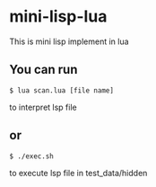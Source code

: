 # mini-lisp-lua

This is mini lisp implement in lua


## You can run
    $ lua scan.lua [file name]
to interpret lsp file
##

## or 
    $ ./exec.sh

to execute lsp file in test_data/hidden
##
